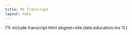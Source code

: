 ```yaml
---
title: MS Transcript
layout: main
---
```

{% include transcript.html degree=site.data.education.ms %}
